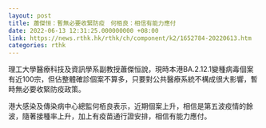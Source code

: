 ```yaml
---
layout: post
title: 蕭傑恒：暫無必要收緊防疫　何栢良：相信有能力應付
date: 2022-06-13 12:31:25.000000000 +08:00
link: https://news.rthk.hk/rthk/ch/component/k2/1652784-20220613.htm
categories: rthk
---
```


理工大學醫療科技及資訊學系副教授蕭傑恒說，現時本港BA.2.12.1變種病毒個案有近100宗，但佔整體確診個案不算多，只要對公共醫療系統不構成很大影響，暫時無必要收緊防疫政策。

港大感染及傳染病中心總監何栢良表示，近期個案上升，相信是第五波疫情的餘波，隨著接種率上升，加上有疫苗通行證安排，相信有能力應付。
